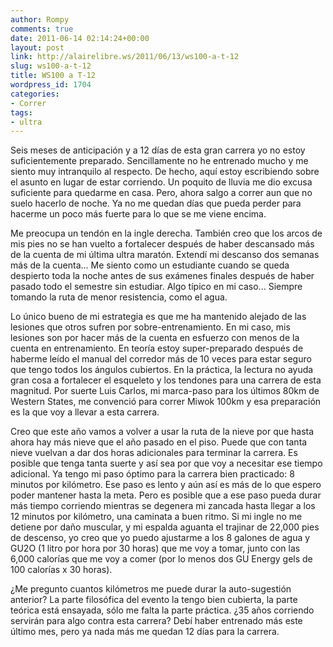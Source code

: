 ```yaml
---
author: Rompy
comments: true
date: 2011-06-14 02:14:24+00:00
layout: post
link: http://alairelibre.ws/2011/06/13/ws100-a-t-12
slug: ws100-a-t-12
title: WS100 a T-12
wordpress_id: 1704
categories:
- Correr
tags:
- ultra
---
```


Seis meses de anticipación y a 12 días de esta gran carrera yo no estoy suficientemente preparado. Sencillamente no he entrenado mucho y me siento muy intranquilo al respecto. De hecho, aquí estoy escribiendo sobre el asunto en lugar de estar corriendo. Un poquito de lluvia me dio excusa suficiente para quedarme en casa. Pero, ahora salgo a correr aun que no suelo hacerlo de noche. Ya no me quedan días que pueda perder para hacerme un poco más fuerte para lo que se me viene encima.

Me preocupa un tendón en la ingle derecha. También creo que los arcos de mis pies no se han vuelto a fortalecer después de haber descansado más de la cuenta de mi última ultra maratón. Extendí mi descanso dos semanas más de la cuenta... Me siento como un estudiante cuando se queda despierto toda la noche antes de sus exámenes finales después de haber pasado todo el semestre sin estudiar. Algo típico en mi caso... Siempre tomando la ruta de menor resistencia, como el agua.

Lo único bueno de mi estrategia es que me ha mantenido alejado de las lesiones que otros sufren por sobre-entrenamiento. En mi caso, mis lesiones son por hacer más de la cuenta en esfuerzo con menos de la cuenta en entrenamiento. En teoría estoy super-preparado después de haberme leído el manual del corredor más de 10 veces para estar seguro que tengo todos los ángulos cubiertos. En la práctica, la lectura no ayuda gran cosa a fortalecer el esqueleto y los tendones para una carrera de esta magnitud. Por suerte Luis Carlos, mi marca-paso para los últimos 80km de Western States, me convenció para correr Miwok 100km y esa preparación es la que voy a llevar a esta carrera.

Creo que este año vamos a volver a usar la ruta de la nieve por que hasta ahora hay más nieve que el año pasado en el piso. Puede que con tanta nieve vuelvan a dar dos horas adicionales para terminar la carrera. Es posible que tenga tanta suerte y así sea por que voy a necesitar ese tiempo adicional. Ya tengo mi paso óptimo para la carrera bien practicado: 8 minutos por kilómetro. Ese paso es lento y aún así es más de lo que espero poder mantener hasta la meta. Pero es posible que a ese paso pueda durar más tiempo corriendo mientras se degenera mi zancada hasta llegar a los 12 minutos por kilómetro, una caminata a buen ritmo. Si mi ingle no me detiene por daño muscular, y mi espalda aguanta el trajinar de 22,000 pies de descenso, yo creo que yo puedo ajustarme a los 8 galones de agua y GU2O (1 litro por hora por 30 horas) que me voy a tomar, junto con las 6,000 calorías que me voy a comer (por lo menos dos GU Energy gels de 100 calorías x 30 horas).

¿Me pregunto cuantos kilómetros me puede durar la auto-sugestión anterior? La parte filosófica del evento la tengo bien cubierta, la parte teórica está ensayada, sólo me falta la parte práctica. ¿35 años corriendo servirán para algo contra esta carrera? Debí haber entrenado más este último mes, pero ya nada más me quedan 12 días para la carrera.


